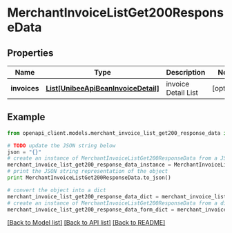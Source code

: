 # MerchantInvoiceListGet200ResponseData


## Properties

Name | Type | Description | Notes
------------ | ------------- | ------------- | -------------
**invoices** | [**List[UnibeeApiBeanInvoiceDetail]**](UnibeeApiBeanInvoiceDetail.md) | invoice Detail List | [optional] 

## Example

```python
from openapi_client.models.merchant_invoice_list_get200_response_data import MerchantInvoiceListGet200ResponseData

# TODO update the JSON string below
json = "{}"
# create an instance of MerchantInvoiceListGet200ResponseData from a JSON string
merchant_invoice_list_get200_response_data_instance = MerchantInvoiceListGet200ResponseData.from_json(json)
# print the JSON string representation of the object
print MerchantInvoiceListGet200ResponseData.to_json()

# convert the object into a dict
merchant_invoice_list_get200_response_data_dict = merchant_invoice_list_get200_response_data_instance.to_dict()
# create an instance of MerchantInvoiceListGet200ResponseData from a dict
merchant_invoice_list_get200_response_data_form_dict = merchant_invoice_list_get200_response_data.from_dict(merchant_invoice_list_get200_response_data_dict)
```
[[Back to Model list]](../README.md#documentation-for-models) [[Back to API list]](../README.md#documentation-for-api-endpoints) [[Back to README]](../README.md)


